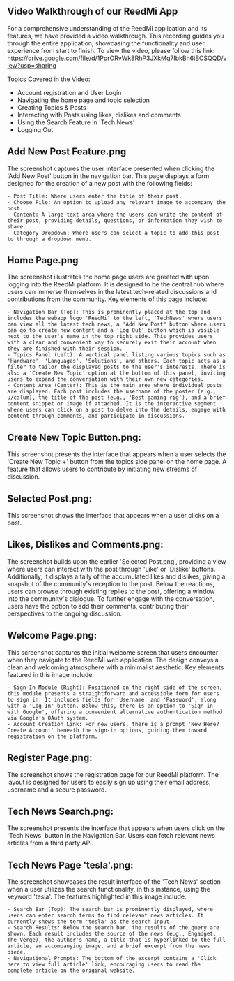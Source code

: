 ## Video Walkthrough of our ReedMi App

For a comprehensive understanding of the ReedMi application and its features, we have provided a video walkthrough. This recording guides you through the entire application, showcasing the functionality and user experience from start to finish. To view the video, please follow this link: 
https://drive.google.com/file/d/1PprORvWk8RhP3JXkMq7IbkBh6iBCSQQD/view?usp=sharing 

Topics Covered in the Video:

- Account registration and User Login
- Navigating the home page and topic selection
- Creating Topics & Posts
- Interacting with Posts using likes, dislikes and comments 
- Using the Search Feature in 'Tech News'
- Logging Out

## Add New Post Feature.png 

The screenshot captures the user interface presented when clicking the 'Add New Post' button in the navigation bar. This page displays a form designed for the creation of a new post with the following fields: 

    - Post Title: Where users enter the title of their post.
    - Choose File: An option to upload any relevant image to accompany the post. 
    - Content: A large text area where the users can write the content of their post, providing details, questions, or information they wish to share.
    - Category Dropdown: Where users can select a topic to add this post to through a dropdown menu. 

## Home Page.png

The screenshot illustrates the home page users are greeted with upon logging into the ReedMi platform. It is designed to be the central hub where users can immerse themselves in the latest tech-related discussions and contributions from the community. Key elements of this page include:

    - Navigation Bar (Top): This is prominently placed at the top and includes the webapp logo 'ReedMi' to the left, 'TechNews' where users can view all the latest tech news, a 'Add New Post" button where users can go to create new content and a 'Log Out' button which is visible next to the user's name in the top right side. This provides users with a clear and convenient way to securely exit their account when they are finished with their session. 
    - Topics Panel (Left): A vertical panel listing various topics such as 'Hardware', 'Languages', 'Solutions', and others. Each topic acts as a filter to tailor the displayed posts to the user's interests. There is also a 'Create New Topic' option at the bottom of this panel, inviting users to expand the conversation with their own new categories.
    - Content Area (Center): This is the main area where individual posts are displayed. Each post includes the username of the poster (e.g., u/calum), the title of the post (e.g., 'Best gaming rig'), and a brief content snippet or image if attached. It is the interactive segment where users can click on a post to delve into the details, engage with content through comments, and participate in discussions.

## Create New Topic Button.png: 

This screenshot presents the interface that appears when a user selects the 'Create New Topic +' button from the topics side panel on the home page. A feature that allows users to contribute by initiating new streams of discussion. 

## Selected Post.png: 

This screenshot shows the interface that appears when a user clicks on a post. 

## Likes, Dislikes and Comments.png: 

The screenshot builds upon the earlier 'Selected Post.png', providing a view where users can interact with the post through 'Like' or 'Dislike' buttons. Additionally, it displays a tally of the accumulated likes and dislikes, giving a snapshot of the community's reception to the post. Below the reactions, users can browse through existing replies to the post, offering a window into the community's dialogue. To further engage with the conversation, users have the option to add their comments, contributing their perspectives to the ongoing discussion.

## Welcome Page.png: 

This screenshot captures the initial welcome screen that users encounter when they navigate to the ReedMi web application. The design conveys a clean and welcoming atmosphere with a minimalist aesthetic. Key elements featured in this image include:

    - Sign-In Module (Right): Positioned on the right side of the screen, this module presents a straightforward and accessible form for users to sign in. It includes fields for 'Username' and 'Password', along with a 'Log In' button. Below this, there is an option to 'Sign in with Google', offering a convenient alternative authentication method via Google's OAuth system.
    - Account Creation Link: For new users, there is a prompt 'New Here? Create Account' beneath the sign-in options, guiding them toward registration on the platform.

## Register Page.png:

The screenshot shows the registration page for our ReedMi platform. The layout is designed for users to easily sign up using their email address, username and a secure password. 

## Tech News Search.png: 

The screenshot presents the interface that appears when users click on the 'Tech News' button in the Navigation Bar. Users can fetch relevant news articles from a third party API. 

## Tech News Page 'tesla'.png:

The screenshot showcases the result interface of the 'Tech News' section when a user utilizes the search functionality, in this instance, using the keyword 'tesla'. The features highlighted in this image include:

    - Search Bar (Top): The search bar is prominently displayed, where users can enter search terms to find relevant news articles. It currently shows the term 'tesla' as the search input.
    - Search Results: Below the search bar, the results of the query are shown. Each result includes the source of the news (e.g., Engadget, The Verge), the author's name, a title that is hyperlinked to the full article, an accompanying image, and a brief excerpt from the news piece.
    - Navigational Prompts: The bottom of the excerpt contains a 'Click here to view full article' link, encouraging users to read the complete article on the original website.